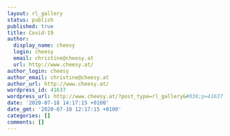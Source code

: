 ```yaml
---
layout: rl_gallery
status: publish
published: true
title: Covid-19
author:
  display_name: cheesy
  login: cheesy
  email: christine@cheesy.at
  url: http://www.cheesy.at/
author_login: cheesy
author_email: christine@cheesy.at
author_url: http://www.cheesy.at/
wordpress_id: 41637
wordpress_url: http://www.cheesy.at/?post_type=rl_gallery&#038;p=41637
date: '2020-07-18 14:17:15 +0100'
date_gmt: '2020-07-18 12:17:15 +0100'
categories: []
comments: []
---
```

